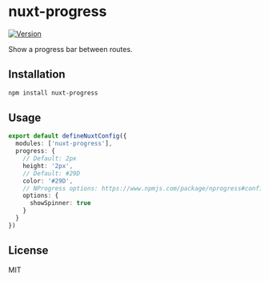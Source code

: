 # nuxt-progress

[![Version](https://img.shields.io/npm/v/nuxt-progress?style=flat&colorA=000000&colorB=000000)](https://www.npmjs.com/package/nuxt-progress)

Show a progress bar between routes.

## Installation

```bash
npm install nuxt-progress
```

## Usage

```ts
export default defineNuxtConfig({
  modules: ['nuxt-progress'],
  progress: {
    // Default: 2px
    height: '2px',
    // Default: #29D
    color: '#29D',
    // NProgress options: https://www.npmjs.com/package/nprogress#configuration
    options: {
      showSpinner: true
    }
  }
})
```

## License

MIT
